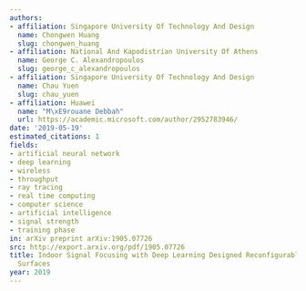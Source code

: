 ```yaml
---
authors:
- affiliation: Singapore University Of Technology And Design
  name: Chongwen Huang
  slug: chongwen_huang
- affiliation: National And Kapodistrian University Of Athens
  name: George C. Alexandropoulos
  slug: george_c_alexandropoulos
- affiliation: Singapore University Of Technology And Design
  name: Chau Yuen
  slug: chau_yuen
- affiliation: Huawei
  name: "M\xE9rouane Debbah"
  url: https://academic.microsoft.com/author/2952783946/
date: '2019-05-19'
estimated_citations: 1
fields:
- artificial neural network
- deep learning
- wireless
- throughput
- ray tracing
- real time computing
- computer science
- artificial intelligence
- signal strength
- training phase
in: arXiv preprint arXiv:1905.07726
src: http://export.arxiv.org/pdf/1905.07726
title: Indoor Signal Focusing with Deep Learning Designed Reconfigurable Intelligent
  Surfaces
year: 2019
---
```

